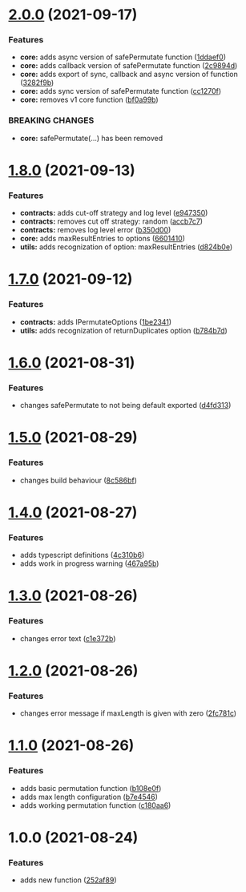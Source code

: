 # [2.0.0](https://github.com/jalorenz/safe-array-permutate/compare/v1.8.0...v2.0.0) (2021-09-17)


### Features

* **core:** adds async version of safePermutate function ([1ddaef0](https://github.com/jalorenz/safe-array-permutate/commit/1ddaef08cf1f3c40e51154ef49c4a5dc0a63b34d))
* **core:** adds callback version of safePermutate function ([2c9894d](https://github.com/jalorenz/safe-array-permutate/commit/2c9894d1ba61471d933bf3ec883ff6218bf1c11a))
* **core:** adds export of sync, callback and async version of function ([3282f9b](https://github.com/jalorenz/safe-array-permutate/commit/3282f9bbdf8ab5747f6c7cac0de6231d8be76fd9))
* **core:** adds sync version of safePermutate function ([cc1270f](https://github.com/jalorenz/safe-array-permutate/commit/cc1270f57487590887433da9047b2a1deb3557c1))
* **core:** removes v1 core function ([bf0a99b](https://github.com/jalorenz/safe-array-permutate/commit/bf0a99b96fbe079f5b4485cb7ef519085a3dd1a5))


### BREAKING CHANGES

* **core:** safePermutate<T>(...) has been removed

# [1.8.0](https://github.com/jalorenz/safe-array-permutate/compare/v1.7.0...v1.8.0) (2021-09-13)


### Features

* **contracts:** adds cut-off strategy and log level ([e947350](https://github.com/jalorenz/safe-array-permutate/commit/e947350998e217adaf86058a369f02c8693ace15))
* **contracts:** removes cut off strategy: random ([accb7c7](https://github.com/jalorenz/safe-array-permutate/commit/accb7c7ed326e8c794e6a9bcefd6c52d739b53ae))
* **contracts:** removes log level error ([b350d00](https://github.com/jalorenz/safe-array-permutate/commit/b350d00b13b832ba252d2c6f1120911701bda247))
* **core:** adds maxResultEntries to options ([6601410](https://github.com/jalorenz/safe-array-permutate/commit/66014107e70aed048b5c3da834d8fc33d8a43cb4))
* **utils:** adds recognization of option: maxResultEntries ([d824b0e](https://github.com/jalorenz/safe-array-permutate/commit/d824b0e8a81f3ae34c3ec8e06f7c9ba88b1a61f1))

# [1.7.0](https://github.com/jalorenz/safe-array-permutate/compare/v1.6.0...v1.7.0) (2021-09-12)


### Features

* **contracts:** adds IPermutateOptions ([1be2341](https://github.com/jalorenz/safe-array-permutate/commit/1be234179d9f1eb0a0515182a650701431345a7a))
* **utils:** adds recognization of returnDuplicates option ([b784b7d](https://github.com/jalorenz/safe-array-permutate/commit/b784b7d3dbe436557c9b0f07c05a0525cf26265b))

# [1.6.0](https://github.com/jalorenz/safe-array-permutate/compare/v1.5.0...v1.6.0) (2021-08-31)


### Features

* changes safePermutate to not being default exported ([d4fd313](https://github.com/jalorenz/safe-array-permutate/commit/d4fd3135a919c706ea03d7d554e53699bcb52694))

# [1.5.0](https://github.com/jalorenz/safe-array-permutate/compare/v1.4.0...v1.5.0) (2021-08-29)


### Features

* changes build behaviour ([8c586bf](https://github.com/jalorenz/safe-array-permutate/commit/8c586bf2a7167ab8e4dc4fe94bfd05b9917dbd61))

# [1.4.0](https://github.com/jalorenz/safe-array-permutate/compare/v1.3.0...v1.4.0) (2021-08-27)


### Features

* adds typescript definitions ([4c310b6](https://github.com/jalorenz/safe-array-permutate/commit/4c310b6aa7c6c4e24ab97211054f8c4b09ec95d8))
* adds work in progress warning ([467a95b](https://github.com/jalorenz/safe-array-permutate/commit/467a95b2afdc746ff2c203f9f822ce667ca88ead))

# [1.3.0](https://github.com/jalorenz/safe-array-permutate/compare/v1.2.0...v1.3.0) (2021-08-26)


### Features

* changes error text ([c1e372b](https://github.com/jalorenz/safe-array-permutate/commit/c1e372b2f34ac1accebe949f13f8adf7b361c27d))

# [1.2.0](https://github.com/jalorenz/safe-array-permutate/compare/v1.1.0...v1.2.0) (2021-08-26)


### Features

* changes error message if maxLength is given with zero ([2fc781c](https://github.com/jalorenz/safe-array-permutate/commit/2fc781c3bd4376e00c481a29bab644cfda21fe1d))

# [1.1.0](https://github.com/jalorenz/safe-array-permutate/compare/v1.0.0...v1.1.0) (2021-08-26)


### Features

* adds basic permutation function ([b108e0f](https://github.com/jalorenz/safe-array-permutate/commit/b108e0f2227e5437f3b40b50515a4fffd2b7e4c3))
* adds max length configuration ([b7e4546](https://github.com/jalorenz/safe-array-permutate/commit/b7e4546a2f6871b37ca11cf1339f781355d768a3))
* adds working permutation function ([c180aa6](https://github.com/jalorenz/safe-array-permutate/commit/c180aa6d0c00595b32f074bcb4fa7c2881f039e8))

# 1.0.0 (2021-08-24)


### Features

* adds new function ([252af89](https://github.com/jalorenz/safe-array-permutate/commit/252af89aa25d7d01c0c647f81005e73f5583687e))
